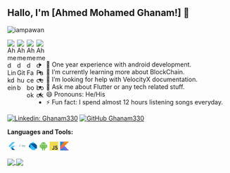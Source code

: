 ## Hallo, I'm [Ahmed Mohamed Ghanam!] 👋

<p align="left"> <img src="https://komarev.com/ghpvc/?username=iampawan&label=Views&color=blue&style=plastic" alt="iampawan" /> </p>

<a href="https://www.linkedin.com/in/ahmed-mohamed-a67100193">
  <img align="left" alt="Ahmed Linkdein" width="22px" src="https://cdn.jsdelivr.net/npm/simple-icons@v3/icons/linkedin.svg" />
</a>
<a href="https://github.com/Ghanam330">
  <img align="left" alt="Ahmed Github" width="22px" src="https://cdn.jsdelivr.net/npm/simple-icons@v3/icons/github.svg" />
</a>
<a href="https://www.facebook.com/profile.php?id=100011744910238/">
  <img align="left" alt="Ahmed Facebook" width="22px" src="https://cdn.jsdelivr.net/npm/simple-icons@v3/icons/facebook.svg" />
</a>
<a href="ahmedmohamedghanam6@gmail.com">
  <img align="left" alt="Ahmed Facebook" width="22px" src="https://cdn.jsdelivr.net/npm/simple-icons@v3/icons/gmail.svg" />
</a>


<br/>
<br/>


- 🔭 One year experience with android development.
- 🌱 I’m currently learning more about BlockChain.
- 🤔 I’m looking for help with VelocityX documentation.
- 💬 Ask me about Flutter or any tech related stuff.
- 😄 Pronouns: He/His
- ⚡ Fun fact: I spend almost 12 hours listening songs everyday.


[![Linkedin: Ghanam330](https://img.shields.io/badge/-imthepk-blue?style=flat-square&logo=Linkedin&logoColor=white&link=https://www.linkedin.com/in/imthepk/)](https://www.linkedin.com/in/ahmed-mohamed-a67100193)
[![GitHub Ghanam330](https://img.shields.io/github/followers/Ghanam330?label=follow&style=social)](https://github.com/Ghanam330)

**Languages and Tools:**  

<code><img height="20" src="https://raw.githubusercontent.com/github/explore/80688e429a7d4ef2fca1e82350fe8e3517d3494d/topics/flutter/flutter.png"></code>
<code><img height="20" src="https://raw.githubusercontent.com/github/explore/80688e429a7d4ef2fca1e82350fe8e3517d3494d/topics/java/java.png"></code>
<code><img height="20" src="https://raw.githubusercontent.com/github/explore/80688e429a7d4ef2fca1e82350fe8e3517d3494d/topics/dart/dart.png"></code>
<code><img height="20" src="https://raw.githubusercontent.com/github/explore/80688e429a7d4ef2fca1e82350fe8e3517d3494d/topics/android/android.png"></code>
<code><img height="20" src="https://raw.githubusercontent.com/github/explore/80688e429a7d4ef2fca1e82350fe8e3517d3494d/topics/javascript/javascript.png"></code>
<code><img height="20" src="https://raw.githubusercontent.com/github/explore/80688e429a7d4ef2fca1e82350fe8e3517d3494d/topics/kotlin/kotlin.png"></code>

<a href="https://github.com/Ghanam330">
  <img align="center" src="https://github-readme-stats.vercel.app/api/top-langs/?username=Ghanam330&theme=light&hide_langs_below=1" />
</a>



<a href="https://github.com/Ghanam330">
 <img align="center" src="https://github-readme-stats.vercel.app/api?username=Ghanam330&show_icons=true&theme=light&line_height=27" />
</a>


</div>

